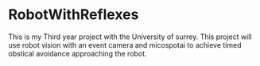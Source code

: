 # RobotWithReflexes
This is my Third year project with the University of surrey. This project will use robot vision with an event camera and micospotai to achieve timed obstical avoidance approaching the robot.
